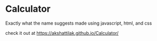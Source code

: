 # Calculator

Exactly what the name suggests made using javascript, html, and css

check it out at https://akshattilak.github.io/Calculator/
